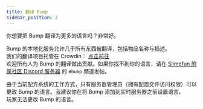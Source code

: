 ```yaml
---
title: 翻译 Bump
sidebar_position: 2
---
```


你想要把 Bump 翻译为更多的语言吗？非常好。

Bump 的本地化服务允许几乎所有东西被翻译，包括物品名称与描述。  
我们的翻译项目托管在 Crowdin： [点击前往](https://crowdin.com/project/slimefun-bump)  
欢迎所有人为 Bump 的翻译做出贡献。如果你找不到你的语言，请在 [Slimefun 附属社区 Discord 服务器](https://discord.gg/SqD3gg5SAU) 的 `#bump` 频道发帖。

由于当前配方系统的工作方式，只有服务器管理员（拥有配置文件访问权限）可以更改 Bump 的语言。我建议你在将 Bump 添加到实时服务器之前设置语言。  
玩家无法更改 Bump 的语言。
